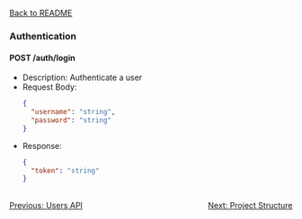 [Back to README](../README.md)


### Authentication

#### POST /auth/login
- Description: Authenticate a user
- Request Body:
  ```json
  {
    "username": "string",
    "password": "string"
  }
  ```
- Response: 
  ```json
  {
    "token": "string"
  }
  ```

<br/>
<div style="display: flex; justify-content: space-between;">
  <a href="./users-api.md">Previous: Users API</a>
  <a href="./project-structure.md">Next: Project Structure</a>
</div>
